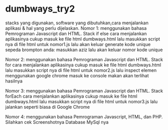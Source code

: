 # dumbways_try2
stacks yang digunakan, software yang dibutuhkan,cara menjalankan aplikasi & hal yang perlu dijelaskan.
Nomor 1:
menggunakan bahasa Pemrograman Javascript dan HTML.
Stack if else
cara menjalankan aplikasinya cukup masuk ke file html dumbways.html lalu masukkan script nya di file html untuk nomor1.js lalu akan keluar generate kode unique sepeda brompton anda: masukkan aziz lalu akan keluar nomor kode unique

Nomor 2:
menggunakan bahasa Pemrograman Javascript dan HTML.
Stack for
cara menjalankan aplikasinya cukup masuk ke file html dumbways.html lalu masukkan script nya di file html untuk nomor2.js lalu inspect elemen menggunakan google chrome masuk ke console makan akan terlihat hasilnya


Nomor 3:
menggunakan bahasa Pemrograman Javascript dan HTML.
Stack forEach
cara menjalankan aplikasinya cukup masuk ke file html dumbways.html lalu masukkan script nya di file html untuk nomor3.js lalu jalankan seperti biasa di Google Chrome 

Nomor 4:
menggunakan bahasa Pemrograman Javascript, HTML, dan PHP.
Silahkan cek Screenshotnya Database MySql nya

